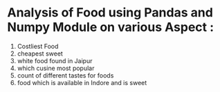 # Analysis of Food using Pandas and Numpy Module on various Aspect :
1. Costliest Food
2. cheapest sweet
3. white food found in Jaipur
4. which cusine most popular
5. count of different tastes for foods
6. food which is available in Indore and is sweet
